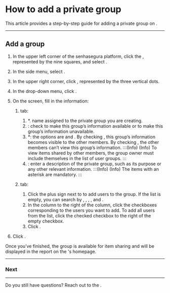 # How to add a private group 

This article provides a step-by-step guide for adding a private group on .
***

## Add a group

1. In the upper left corner of the senhasegura platform, click the , represented by the nine squares, and select .

2. In the side menu, select .
3. In the upper right corner,  click , represented by the three vertical dots.

4. In the drop-down menu, click .

5. On the  screen, fill in the information:
    1.  tab:
        1. *. name assigned to the private group you are creating.
        2. : check  to make this group’s information available or  to make this group’s information unavailable.
        3. *: the options are  and . By checking ,  this group’s information becomes visible to the other members. By checking , the other members can’t view this group’s information.
         :::(Info) (Info)
        To view items shared by other members, the group owner must include themselves in the list of user groups.
        :::
        4. : enter a description of the private group, such as its purpose or any other relevant information.
      :::(Info) (Info)
      The items with an asterisk are mandatory.
      :::
    
    
    2.  tab:
        1. Click the plus sign next to  to add users to the group. If the list is empty, you can search by , , , , and .
        2. In the column to the right of the  column, click the checkboxes corresponding to the users you want to add. To add all users from the list, click the checked checkbox to the right of the empty checkbox.
        3. Click .

7. Click .

Once you’ve finished, the group is available for item sharing and will be displayed in the report on the 's homepage.


***
### Next 



* * *

Do you still have questions? Reach out to the .